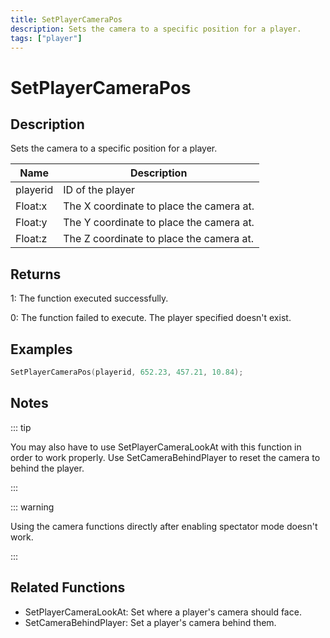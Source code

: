 ```yaml
---
title: SetPlayerCameraPos
description: Sets the camera to a specific position for a player.
tags: ["player"]
---
```


# SetPlayerCameraPos

## Description

Sets the camera to a specific position for a player.

| Name     | Description                              |
| -------- | ---------------------------------------- |
| playerid | ID of the player                         |
| Float:x  | The X coordinate to place the camera at. |
| Float:y  | The Y coordinate to place the camera at. |
| Float:z  | The Z coordinate to place the camera at. |

## Returns

1: The function executed successfully.

0: The function failed to execute. The player specified doesn't exist.

## Examples

```c
SetPlayerCameraPos(playerid, 652.23, 457.21, 10.84);
```

## Notes

::: tip

You may also have to use SetPlayerCameraLookAt with this function in order to work properly.
Use SetCameraBehindPlayer to reset the camera to behind the player.

:::

::: warning

Using the camera functions directly after enabling spectator mode doesn't work.

:::

## Related Functions

- SetPlayerCameraLookAt: Set where a player's camera should face.
- SetCameraBehindPlayer: Set a player's camera behind them.
